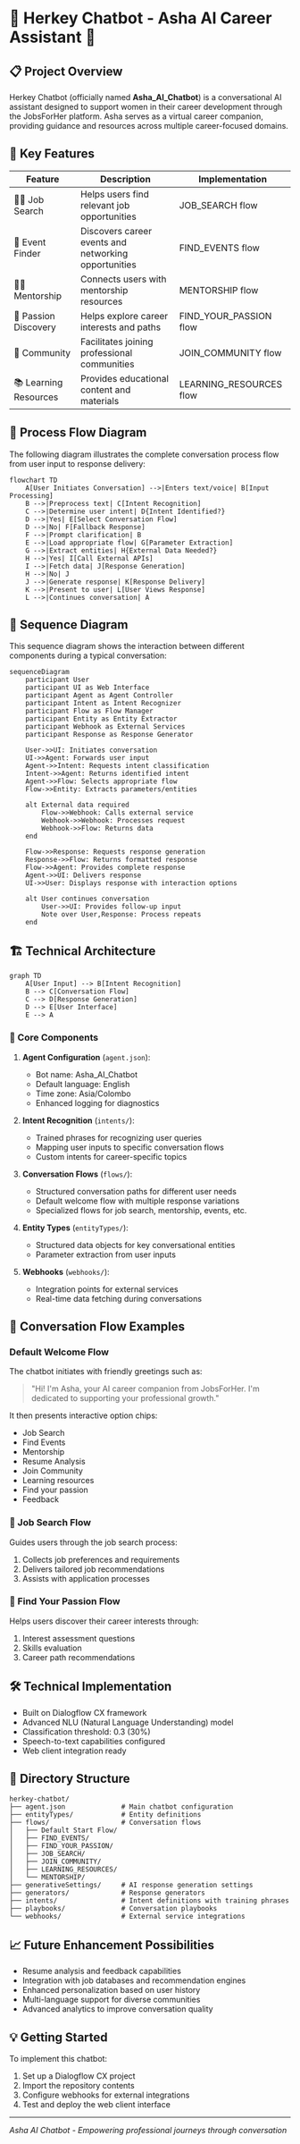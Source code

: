 # 🤖 Herkey Chatbot - Asha AI Career Assistant 🚀

## 📋 Project Overview

Herkey Chatbot (officially named **Asha_AI_Chatbot**) is a conversational AI assistant designed to support women in their career development through the JobsForHer platform. Asha serves as a virtual career companion, providing guidance and resources across multiple career-focused domains.

## 🌟 Key Features

| Feature | Description | Implementation |
|---------|-------------|----------------|
| 👩‍💼 Job Search | Helps users find relevant job opportunities | JOB_SEARCH flow |
| 📅 Event Finder | Discovers career events and networking opportunities | FIND_EVENTS flow |
| 👨‍🏫 Mentorship | Connects users with mentorship resources | MENTORSHIP flow |
| 🧩 Passion Discovery | Helps explore career interests and paths | FIND_YOUR_PASSION flow |
| 👥 Community | Facilitates joining professional communities | JOIN_COMMUNITY flow |
| 📚 Learning Resources | Provides educational content and materials | LEARNING_RESOURCES flow |

## 🔄 Process Flow Diagram

The following diagram illustrates the complete conversation process flow from user input to response delivery:

```mermaid
flowchart TD
    A[User Initiates Conversation] -->|Enters text/voice| B[Input Processing]
    B -->|Preprocess text| C[Intent Recognition]
    C -->|Determine user intent| D{Intent Identified?}
    D -->|Yes| E[Select Conversation Flow]
    D -->|No| F[Fallback Response]
    F -->|Prompt clarification| B
    E -->|Load appropriate flow| G[Parameter Extraction]
    G -->|Extract entities| H{External Data Needed?}
    H -->|Yes| I[Call External APIs]
    I -->|Fetch data| J[Response Generation]
    H -->|No| J
    J -->|Generate response| K[Response Delivery]
    K -->|Present to user| L[User Views Response]
    L -->|Continues conversation| A
```

## 🔀 Sequence Diagram

This sequence diagram shows the interaction between different components during a typical conversation:

```mermaid
sequenceDiagram
    participant User
    participant UI as Web Interface
    participant Agent as Agent Controller
    participant Intent as Intent Recognizer
    participant Flow as Flow Manager
    participant Entity as Entity Extractor
    participant Webhook as External Services
    participant Response as Response Generator

    User->>UI: Initiates conversation
    UI->>Agent: Forwards user input
    Agent->>Intent: Requests intent classification
    Intent->>Agent: Returns identified intent
    Agent->>Flow: Selects appropriate flow
    Flow->>Entity: Extracts parameters/entities
    
    alt External data required
        Flow->>Webhook: Calls external service
        Webhook->>Webhook: Processes request
        Webhook->>Flow: Returns data
    end
    
    Flow->>Response: Requests response generation
    Response->>Flow: Returns formatted response
    Flow->>Agent: Provides complete response
    Agent->>UI: Delivers response
    UI->>User: Displays response with interaction options
    
    alt User continues conversation
        User->>UI: Provides follow-up input
        Note over User,Response: Process repeats
    end
```

## 🏗️ Technical Architecture

```mermaid
graph TD
    A[User Input] --> B[Intent Recognition]
    B --> C[Conversation Flow]
    C --> D[Response Generation]
    D --> E[User Interface]
    E --> A
```

### 🧠 Core Components

1. **Agent Configuration** (`agent.json`):
   - Bot name: Asha_AI_Chatbot
   - Default language: English
   - Time zone: Asia/Colombo
   - Enhanced logging for diagnostics

2. **Intent Recognition** (`intents/`):
   - Trained phrases for recognizing user queries
   - Mapping user inputs to specific conversation flows
   - Custom intents for career-specific topics

3. **Conversation Flows** (`flows/`):
   - Structured conversation paths for different user needs
   - Default welcome flow with multiple response variations
   - Specialized flows for job search, mentorship, events, etc.

4. **Entity Types** (`entityTypes/`):
   - Structured data objects for key conversational entities
   - Parameter extraction from user inputs

5. **Webhooks** (`webhooks/`):
   - Integration points for external services
   - Real-time data fetching during conversations

## 💬 Conversation Flow Examples

### Default Welcome Flow

The chatbot initiates with friendly greetings such as:
> "Hi! I'm Asha, your AI career companion from JobsForHer. I'm dedicated to supporting your professional growth."

It then presents interactive option chips:
- Job Search
- Find Events
- Mentorship
- Resume Analysis
- Join Community
- Learning resources
- Find your passion
- Feedback

### 💼 Job Search Flow

Guides users through the job search process:
1. Collects job preferences and requirements
2. Delivers tailored job recommendations
3. Assists with application processes

### 🌱 Find Your Passion Flow

Helps users discover their career interests through:
1. Interest assessment questions
2. Skills evaluation
3. Career path recommendations

## 🛠️ Technical Implementation

- Built on Dialogflow CX framework
- Advanced NLU (Natural Language Understanding) model
- Classification threshold: 0.3 (30%)
- Speech-to-text capabilities configured
- Web client integration ready

## 📂 Directory Structure

```
herkey-chatbot/
├── agent.json              # Main chatbot configuration
├── entityTypes/            # Entity definitions
├── flows/                  # Conversation flows
│   ├── Default Start Flow/
│   ├── FIND_EVENTS/
│   ├── FIND_YOUR_PASSION/
│   ├── JOB_SEARCH/
│   ├── JOIN_COMMUNITY/
│   ├── LEARNING_RESOURCES/
│   └── MENTORSHIP/
├── generativeSettings/     # AI response generation settings
├── generators/             # Response generators
├── intents/                # Intent definitions with training phrases
├── playbooks/              # Conversation playbooks
└── webhooks/               # External service integrations
```

## 📈 Future Enhancement Possibilities

- Resume analysis and feedback capabilities
- Integration with job databases and recommendation engines
- Enhanced personalization based on user history
- Multi-language support for diverse communities
- Advanced analytics to improve conversation quality

## 💡 Getting Started

To implement this chatbot:
1. Set up a Dialogflow CX project
2. Import the repository contents
3. Configure webhooks for external integrations
4. Test and deploy the web client interface

---

*Asha AI Chatbot - Empowering professional journeys through conversation*